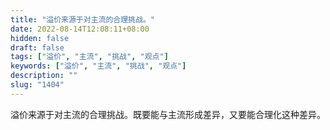 ```yaml
---
title: "溢价来源于对主流的合理挑战。"
date: 2022-08-14T12:08:11+08:00
hidden: false
draft: false
tags: ["溢价", "主流", "挑战", "观点"]
keywords: ["溢价", "主流", "挑战", "观点"]
description: ""
slug: "1404"
---
```


溢价来源于对主流的合理挑战。既要能与主流形成差异，又要能合理化这种差异。